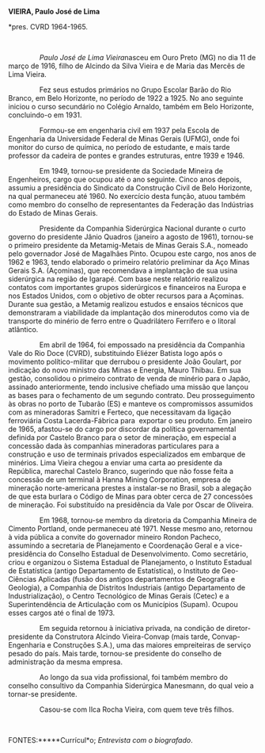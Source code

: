 **VIEIRA, Paulo José de Lima**

\*pres. CVRD 1964-1965.

 

                *Paulo José de Lima Vieira*nasceu em Ouro Preto (MG) no
dia 11 de março de 1916, filho de Alcindo da Silva Vieira e de Maria das
Mercês de Lima Vieira.

                Fez seus estudos primários no Grupo Escolar Barão do Rio
Branco, em Belo Horizonte, no período de 1922 a 1925. No ano seguinte
iniciou o curso secundário no Colégio Arnaldo, também em Belo Horizonte,
concluindo-o em 1931.

                Formou-se em engenharia civil em 1937 pela Escola de
Engenharia da Universidade Federal de Minas Gerais (UFMG), onde foi
monitor do curso de química, no período de estudante, e mais tarde
professor da cadeira de pontes e grandes estruturas, entre 1939 e 1946.

                Em 1949, tornou-se presidente da Sociedade Mineira de
Engenheiros, cargo que ocupou até o ano seguinte. Cinco anos depois,
assumiu a presidência do Sindicato da Construção Civil de Belo
Horizonte, na qual permaneceu até 1960. No exercício desta função, atuou
também como membro do conselho de representantes da Federação das
Indústrias do Estado de Minas Gerais.

                Presidente da Companhia Siderúrgica Nacional durante o
curto governo do presidente Jânio Quadros (janeiro a agosto de 1961),
tornou-se o primeiro presidente da Metamig-Metais de Minas Gerais S.A.,
nomeado pelo governador José de Magalhães Pinto. Ocupou este cargo, nos
anos de 1962 e 1963, tendo elaborado o primeiro relatório preliminar da
Aço Minas Gerais S.A. (Açominas), que recomendava a implantação de sua
usina siderúrgica na região de Igarapé. Com base neste relatório
realizou contatos com importantes grupos siderúrgicos e financeiros na
Europa e nos Estados Unidos, com o objetivo de obter recursos para a
Açominas. Durante sua gestão, a Metamig realizou estudos e ensaios
técnicos que demonstraram a viabilidade da implantação dos minerodutos
como via de transporte do minério de ferro entre o Quadrilátero
Ferrífero e o litoral atlântico.

                Em abril de 1964, foi empossado na presidência da
Companhia Vale do Rio Doce (CVRD), substituindo Eliézer Batista logo
após o movimento político-militar que derrubou o presidente João
Goulart, por indicação do novo ministro das Minas e Energia, Mauro
Thibau. Em sua gestão, consolidou o primeiro contrato de venda de
minério para o Japão, assinado anteriormente, tendo inclusive chefiado
uma missão que lançou as bases para o fechamento de um segundo contrato.
Deu prosseguimento às obras no porto de Tubarão (ES) e manteve os
compromissos assumidos com as mineradoras Samitri e Ferteco, que
necessitavam da ligação ferroviária Costa Lacerda-Fábrica para  exportar
o seu produto. Em janeiro de 1965, afastou-se do cargo por discordar da
política governamental definida por Castelo Branco para o setor de
mineração, em especial a concessão dada às companhias mineradoras
particulares para a construção e uso de terminais privados
especializados em embarque de minérios. Lima Vieira chegou a enviar uma
carta ao presidente da República, marechal Castelo Branco, sugerindo que
não fosse feita a concessão de um terminal à Hanna Mining Corporation,
empresa de mineração norte-americana pres­tes a instalar-se no Brasil,
sob a alegação de que esta burlara o Código de Minas para obter cerca de
27 concessões de mineração. Foi substituído na presidência da Vale por
Oscar de Oliveira.

                Em 1968, tornou-se membro da diretoria da Companhia
Mineira de Cimento Portland, onde permaneceu até 1971. Nesse mesmo ano,
retornou à vida pública a convite do governador mineiro Rondon Pacheco,
assumindo a secretaria de Planejamento e Coordenação Geral e a
vice-presidência do Conselho Estadual de Desenvolvimento. Como
secretário, criou e organizou o Sistema Estadual de Planejamento, o
Instituto Estadual de Estatística (antigo Departamento de Estatística),
o Instituto de Geo-Ciências Aplicadas (fusão dos antigos departamentos
de Geografia e Geologia), a Companhia de Distritos Industriais (antigo
Departamento de Industrialização), o Centro Tecnológico de Minas Gerais
(Cetec) e a Superintendência de Articulação com os Municípios (Supam).
Ocupou esses cargos até o final de 1973.

                Em seguida retornou à iniciativa privada, na condição de
diretor-presidente da Construtora Alcindo Vieira-Convap (mais tarde,
Convap-Engenharia e Construções S.A.), uma das maiores empreiteiras de
serviço pesado do país. Mais tarde, tornou-se presidente do conselho de
administração da mesma empresa.

                Ao longo da sua vida profissional, foi também membro do
conselho consultivo da Companhia Siderúrgica Manesmann, do qual veio a
tornar-se presidente.

                Casou-se com Ilca Rocha Vieira, com quem teve três
filhos.

 

FONTES:*****Currícul*o; *Entrevista com o biografado*.
